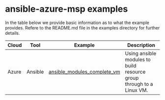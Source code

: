 # ansible-azure-msp examples

In the table below we provide basic information as to what the example provides.  Refere to the README.md file in the examples directory for further details.

Cloud|Tool|Example | Description
------------ | -------------|------------ | -------------
Azure|Ansible|[ansible_modules_complete_vm](https://github.com/tonyskidmore/cloud-msp/tree/master/examples/ansible_modules_complete_vm) | Using ansible modules to build resource group through to a Linux VM.

